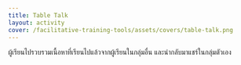 ```yaml
---
title: Table Talk
layout: activity
cover: /facilitative-training-tools/assets/covers/table-talk.png
---
```


ผู้เรียนไปรวบรวมเนื้อหาที่เรียนไปแล้วจากผู้เรียนในกลุ่มอื่น และนำกลับมาแชร์ในกลุ่มตัวเอง